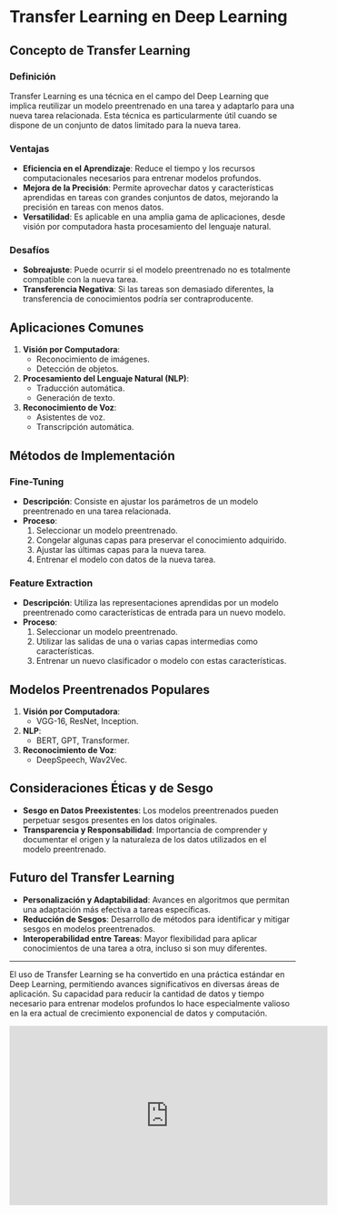 
# Transfer Learning en Deep Learning

## Concepto de Transfer Learning

### Definición
Transfer Learning es una técnica en el campo del Deep Learning que implica reutilizar un modelo preentrenado en una tarea y adaptarlo para una nueva tarea relacionada. Esta técnica es particularmente útil cuando se dispone de un conjunto de datos limitado para la nueva tarea.

### Ventajas
- **Eficiencia en el Aprendizaje**: Reduce el tiempo y los recursos computacionales necesarios para entrenar modelos profundos.
- **Mejora de la Precisión**: Permite aprovechar datos y características aprendidas en tareas con grandes conjuntos de datos, mejorando la precisión en tareas con menos datos.
- **Versatilidad**: Es aplicable en una amplia gama de aplicaciones, desde visión por computadora hasta procesamiento del lenguaje natural.

### Desafíos
- **Sobreajuste**: Puede ocurrir si el modelo preentrenado no es totalmente compatible con la nueva tarea.
- **Transferencia Negativa**: Si las tareas son demasiado diferentes, la transferencia de conocimientos podría ser contraproducente.

## Aplicaciones Comunes

1. **Visión por Computadora**: 
   - Reconocimiento de imágenes.
   - Detección de objetos.
2. **Procesamiento del Lenguaje Natural (NLP)**:
   - Traducción automática.
   - Generación de texto.
3. **Reconocimiento de Voz**:
   - Asistentes de voz.
   - Transcripción automática.

## Métodos de Implementación

### Fine-Tuning
- **Descripción**: Consiste en ajustar los parámetros de un modelo preentrenado en una tarea relacionada.
- **Proceso**:
  1. Seleccionar un modelo preentrenado.
  2. Congelar algunas capas para preservar el conocimiento adquirido.
  3. Ajustar las últimas capas para la nueva tarea.
  4. Entrenar el modelo con datos de la nueva tarea.

### Feature Extraction
- **Descripción**: Utiliza las representaciones aprendidas por un modelo preentrenado como características de entrada para un nuevo modelo.
- **Proceso**:
  1. Seleccionar un modelo preentrenado.
  2. Utilizar las salidas de una o varias capas intermedias como características.
  3. Entrenar un nuevo clasificador o modelo con estas características.

## Modelos Preentrenados Populares

1. **Visión por Computadora**:
   - VGG-16, ResNet, Inception.
2. **NLP**:
   - BERT, GPT, Transformer.
3. **Reconocimiento de Voz**:
   - DeepSpeech, Wav2Vec.

## Consideraciones Éticas y de Sesgo

- **Sesgo en Datos Preexistentes**: Los modelos preentrenados pueden perpetuar sesgos presentes en los datos originales.
- **Transparencia y Responsabilidad**: Importancia de comprender y documentar el origen y la naturaleza de los datos utilizados en el modelo preentrenado.

## Futuro del Transfer Learning

- **Personalización y Adaptabilidad**: Avances en algoritmos que permitan una adaptación más efectiva a tareas específicas.
- **Reducción de Sesgos**: Desarrollo de métodos para identificar y mitigar sesgos en modelos preentrenados.
- **Interoperabilidad entre Tareas**: Mayor flexibilidad para aplicar conocimientos de una tarea a otra, incluso si son muy diferentes.

---
El uso de Transfer Learning se ha convertido en una práctica estándar en Deep Learning, permitiendo avances significativos en diversas áreas de aplicación. Su capacidad para reducir la cantidad de datos y tiempo necesario para entrenar modelos profundos lo hace especialmente valioso en la era actual de crecimiento exponencial de datos y computación.
























<iframe width="560" height="315" src="https://www.youtube.com/embed/4NgPVGt67Es?si=Zdi5M8cvLbkBAEBq" title="YouTube video player" frameborder="0" allow="accelerometer; autoplay; clipboard-write; encrypted-media; gyroscope; picture-in-picture; web-share" allowfullscreen></iframe>

